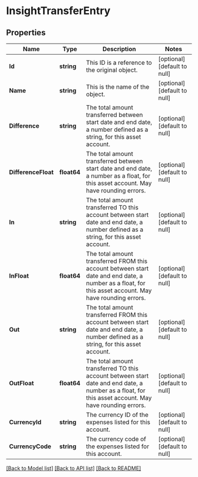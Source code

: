 # InsightTransferEntry

## Properties
Name | Type | Description | Notes
------------ | ------------- | ------------- | -------------
**Id** | **string** | This ID is a reference to the original object. | [optional] [default to null]
**Name** | **string** | This is the name of the object. | [optional] [default to null]
**Difference** | **string** | The total amount transferred between start date and end date, a number defined as a string, for this asset account. | [optional] [default to null]
**DifferenceFloat** | **float64** | The total amount transferred between start date and end date, a number as a float, for this asset account. May have rounding errors. | [optional] [default to null]
**In** | **string** | The total amount transferred TO this account between start date and end date, a number defined as a string, for this asset account. | [optional] [default to null]
**InFloat** | **float64** | The total amount transferred FROM this account between start date and end date, a number as a float, for this asset account. May have rounding errors. | [optional] [default to null]
**Out** | **string** | The total amount transferred FROM this account between start date and end date, a number defined as a string, for this asset account. | [optional] [default to null]
**OutFloat** | **float64** | The total amount transferred TO this account between start date and end date, a number as a float, for this asset account. May have rounding errors. | [optional] [default to null]
**CurrencyId** | **string** | The currency ID of the expenses listed for this account. | [optional] [default to null]
**CurrencyCode** | **string** | The currency code of the expenses listed for this account. | [optional] [default to null]

[[Back to Model list]](../README.md#documentation-for-models) [[Back to API list]](../README.md#documentation-for-api-endpoints) [[Back to README]](../README.md)

